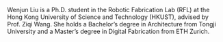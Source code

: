 Wenjun Liu is a Ph.D. student in the Robotic Fabrication Lab (RFL) at the Hong Kong University of Science and Technology (HKUST), advised by Prof. Ziqi Wang. She holds a Bachelor’s degree in Architecture from Tongji University and a Master’s degree in Digital Fabrication from ETH Zurich. 

<!-- With hands-on experience in digital fabrication within the construction industry, Wenjun bridges academic research with industrial applications. Her research focuses on autonomous multi-robot assembly systems, leveraging Artificial Intelligence to advance robotic fabrication and construction automation. Driven by a passion for innovation, she aims to transform the future of large-scale fabrication through interdisciplinary collaboration.   -->